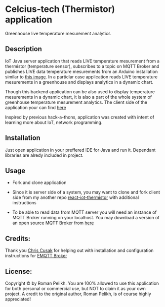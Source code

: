 # Celcius-tech (Thermistor) application

Greenhouse live temperature mesurement analytics

## Description

IoT Java server application that reads LIVE temperature mesurement from a thermistor (temperature sensor), subscribes to a topic on MQTT Broker and publishes LIVE data temperature mesurements from an Arduino installation similar to [this image](https://ibb.co/zxcy4P2). In a particlar case application reads LIVE temperature mesurements in a greenhouse and displays analytics in a dynamic chart.

Though this backend application can be also used to display temperature mesurements in a dynamic chart, it is also a part of the whole system of greenhouse temperature mesurement analytics. The client side of the application your can find [here](https://github.com/romanplkh/react-iot-thermistor)

Inspired by previous hack-a-thons, application was created with intent of learning more about IoT, network programming.

## Installation

Just open application in your preffered IDE for Java and run it. Dependant libraries are alredy included in project.

## Usage

- Fork and clone application
- Since it is server side of a system, you may want to clone and fork client side from my another repo [react-iot-thermistor](https://github.com/romanplkh/react-iot-thermistor) with additional instructions

- To be able to read data from MQTT server you will need an instance of MQTT Broker running on your localhost. You may download a version of an open source MQTT Broker from [here](http://emqtt.io/downloads/)

## Credits:

Thank you [Chris Cusak](https://github.com/chrisecusack) for helping out with installation and configuration instructions for [EMQTT Broker](http://emqtt.io)

## License:

Copyright © by Roman Pelikh. You are 100% allowed to use this application for both personal or commercial use, but NOT to claim it as your own project.
A credit to the original author, Roman Pelikh, is of course highly appreciated!
